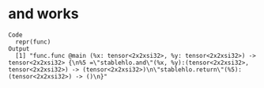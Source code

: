 # and works

    Code
      repr(func)
    Output
      [1] "func.func @main (%x: tensor<2x2xsi32>, %y: tensor<2x2xsi32>) -> tensor<2x2xsi32> {\n%5 =\"stablehlo.and\"(%x, %y):(tensor<2x2xsi32>, tensor<2x2xsi32>) -> (tensor<2x2xsi32>)\n\"stablehlo.return\"(%5):(tensor<2x2xsi32>) -> ()\n}"

